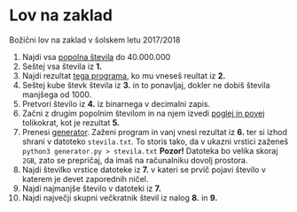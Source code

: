 # Lov na zaklad
Božični lov na zaklad v šolskem letu 2017/2018

1. Najdi vsa [popolna števila](http://www.educa.fmf.uni-lj.si/izodel/sola/2001/ura/zeman/pitag.htm) do 40.000.000
2. Seštej vsa števila iz __1.__
3. Najdi rezultat [tega programa](https://raw.githubusercontent.com/KrozekGimVic/2018-lov-na-zaklad/master/program.py), ko mu vneseš reultat iz __2.__
4. Seštej kube števk števila iz __3.__ in to ponavljaj, dokler ne dobiš števila manjšega od 1000.
5. Pretvori število iz __4.__ iz binarnega v decimalni zapis.
6. Začni z drugim popolnim številom in na njem izvedi [poglej in povej](https://sl.wikipedia.org/wiki/Conwayjevo_zaporedje)
tolikokrat, kot je rezultat __5.__
7. Prenesi [generator](https://raw.githubusercontent.com/KrozekGimVic/2018-lov-na-zaklad/master/generator.py). Zaženi program in vanj vnesi rezultat iz __6.__ ter si izhod shrani v datoteko `stevila.txt`. To storis tako, da v ukazni vrstici zaženeš
`python3 generator.py > stevila.txt`
__Pozor!__ Datoteka bo velika skoraj `2GB`, zato se prepričaj, da imaš na računalniku dovolj prostora.
8. Najdi številko vrstice datoteke iz __7.__ v kateri se prvič pojavi število v katerem je devet zaporednih ničel.
9. Najdi najmanjše število v datoteki iz __7.__
10. Najdi največji skupni večkratnik števil iz nalog __8.__ in __9.__
